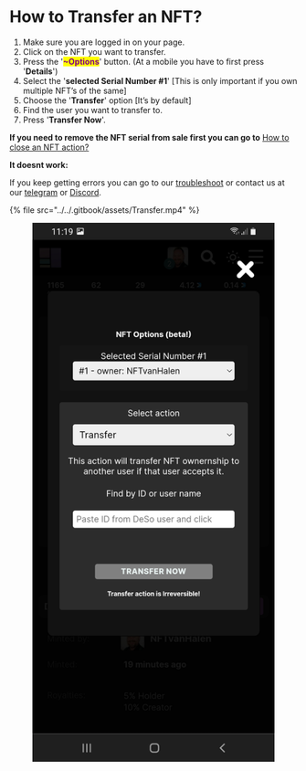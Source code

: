 # How to Transfer an NFT?

1. Make sure you are logged in on your page.
2. Click on the NFT you want to transfer.
3. Press the '<mark style="color:purple;">**\~Options**</mark>' button. (At a mobile you have to first press '**Details**')
4. Select the '**selected Serial Number #1**' \[This is only important if you own multiple NFT’s of the same]
5. Choose the '**Transfer**' option \[It’s by default]
6. Find the user you want to transfer to.
7. Press '**Transfer Now**'.

**If you need to remove the NFT serial from sale first you can go to** [How to close an NFT action?](how-to-close-an-nft-auction.md)



**It doesnt work:**

If you keep getting errors you can go to our [troubleshoot](../../troubleshoot/troubleshoot.md) or contact us at our [telegram](https://t.me/+qdNeX8CYB\_swZTQx) or [Discord](https://discord.gg/jQ34WMMZce).&#x20;

{% file src="../../.gitbook/assets/Transfer.mp4" %}

<figure><img src="../../.gitbook/assets/Transfer.jpg" alt=""><figcaption></figcaption></figure>
